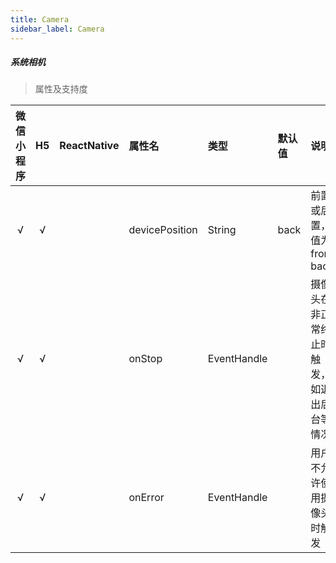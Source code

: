 ```yaml
---
title: Camera
sidebar_label: Camera
---
```


##### 系统相机

> 属性及支持度

| 微信小程序 | H5 | ReactNative| 属性名 | 类型 | 默认值 | 说明 |
| :-: | :-: | :-: | :- | :- | :- | :- |
| √ | √ |   | devicePosition | String      | back | 前置或后置，值为front, back     |
| √ | √ |   | onStop       | EventHandle   |    | 摄像头在非正常终止时触发，如退出后台等情况   |
| √ | √ |   | onError       | EventHandle  |   | 用户不允许使用摄像头时触发   |

